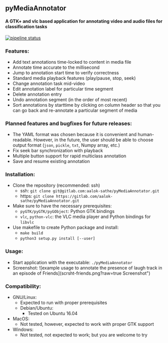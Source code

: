 ## pyMediaAnnotator
#### A GTK+ and vlc based application for annotating video and audio files for classification tasks

[![pipeline status](https://aalok-sathe.gitlab.io/pyMediaAnnotator/build.svg)](https://gitlab.com/aalok-sathe/pyMediaAnnotator/commits)


### Features:
- Add text annotations time-locked to content in media file
- Annotate time accurate to the millisecond
- Jump to annotation start time to verify correctness
- Standard media playback features (play/pause, stop, seek)
- Change annotation task mid-video
- Edit annotation label for particular time segment
- Delete annotation entry
- Undo annotation segment (in the order of most recent)
- Sort annotations by starttime by clicking on column header so that you can go back and re-annotate a particular segment of media

### Planned features and bugfixes for future releases:
- The YAML format was chosen because it is convenient and human-readable. However, in the future, the user should be able to choose output format (`json`, `pickle`, `txt`, Numpy array, etc.)
- Fix seek bar synchronization with playback
- Multiple button support for rapid multiclass annotation
- Save and resume existing annotation

### Installation:
- Clone the repository (recommended: ssh)
    - ssh: `git clone git@gitlab.com:aalok-sathe/pyMediaAnnotator.git`
    - https: `git clone https://gitlab.com/aalok-sathe/pyMediaAnnotator.git`
- Make sure to have the necessary prerequisites:
    - `pyGTK/pyGTK/pyGObject`: Python GTK bindings
    - `vlc`, `python-vlc`: the VLC media player and Python bindings for `libvlc`
- Use makefile to create Python package and install:
    - `make build`
    - `python3 setup.py install [--user]`

### Usage:
- Start application with the executable: `./pyMediaAnnotator`
- Screenshot: ![example usage to annotate the presence of laugh track in an episode of Friends](scrsht-friends.png?raw=true Screenshot")

### Compatibility:
- GNU/Linux:
    - Expected to run with proper prerequisites
    - Debian/Ubuntu:
        - Tested on Ubuntu 16.04
- MacOS:
    - Not tested, however, expected to work with proper GTK support
- Windows:
    - Not tested, not expected to work; but you are welcome to try
